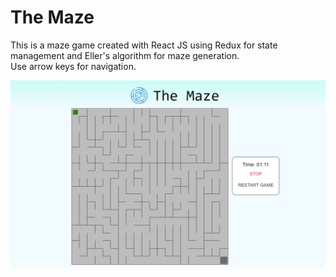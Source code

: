 # The Maze

This is a maze game created with React JS using Redux for state management and Eller's algorithm for maze generation.  
Use arrow keys for navigation.

![screenshot-maze](./screenshot-maze.png)
